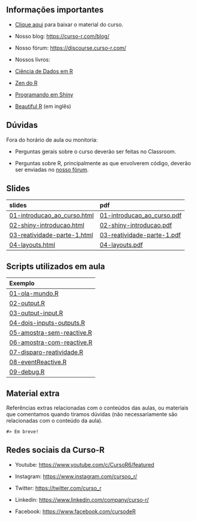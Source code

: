 
<!-- README.md is generated from README.Rmd. Please edit that file -->

## Informações importantes

- [Clique
  aqui](https://raw.githubusercontent.com/curso-r/main-dashboards/master/material_do_curso.zip)
  para baixar o material do curso.

- Nosso blog: <https://curso-r.com/blog/>

- Nosso fórum: <https://discourse.curso-r.com/>

- Nossos livros:

- [Ciência de Dados em R](https://livro.curso-r.com/)

- [Zen do R](https://curso-r.github.io/zen-do-r/)

- [Programando em Shiny](https://programando-em-shiny.curso-r.com/)

- [Beautiful R](https://curso-r.github.io/beautiful-r/) (em inglês)

## Dúvidas

Fora do horário de aula ou monitoria:

- Perguntas gerais sobre o curso deverão ser feitas no Classroom.

- Perguntas sobre R, principalmente as que envolverem código, deverão
  ser enviadas no [nosso fórum](https://discourse.curso-r.com/).

## Slides

| slides                                                                                                      | pdf                                                                                                       |
|:------------------------------------------------------------------------------------------------------------|:----------------------------------------------------------------------------------------------------------|
| [01-introducao_ao_curso.html](https://curso-r.github.io/main-dashboards/slides/01-introducao_ao_curso.html) | [01-introducao_ao_curso.pdf](https://curso-r.github.io/main-dashboards/slides/01-introducao_ao_curso.pdf) |
| [02-shiny-introducao.html](https://curso-r.github.io/main-dashboards/slides/02-shiny-introducao.html)       | [02-shiny-introducao.pdf](https://curso-r.github.io/main-dashboards/slides/02-shiny-introducao.pdf)       |
| [03-reatividade-parte-1.html](https://curso-r.github.io/main-dashboards/slides/03-reatividade-parte-1.html) | [03-reatividade-parte-1.pdf](https://curso-r.github.io/main-dashboards/slides/03-reatividade-parte-1.pdf) |
| [04-layouts.html](https://curso-r.github.io/main-dashboards/slides/04-layouts.html)                         | [04-layouts.pdf](https://curso-r.github.io/main-dashboards/slides/04-layouts.pdf)                         |

## Scripts utilizados em aula

| Exemplo                                                                                                    |
|:-----------------------------------------------------------------------------------------------------------|
| [01-ola-mundo.R](https://curso-r.github.io/202304-dashboards/pratica/01-ola-mundo.R)                       |
| [02-output.R](https://curso-r.github.io/202304-dashboards/pratica/02-output.R)                             |
| [03-output-input.R](https://curso-r.github.io/202304-dashboards/pratica/03-output-input.R)                 |
| [04-dois-inputs-outputs.R](https://curso-r.github.io/202304-dashboards/pratica/04-dois-inputs-outputs.R)   |
| [05-amostra-sem-reactive.R](https://curso-r.github.io/202304-dashboards/pratica/05-amostra-sem-reactive.R) |
| [06-amostra-com-reactive.R](https://curso-r.github.io/202304-dashboards/pratica/06-amostra-com-reactive.R) |
| [07-disparo-reatividade.R](https://curso-r.github.io/202304-dashboards/pratica/07-disparo-reatividade.R)   |
| [08-eventReactive.R](https://curso-r.github.io/202304-dashboards/pratica/08-eventReactive.R)               |
| [09-debug.R](https://curso-r.github.io/202304-dashboards/pratica/09-debug.R)                               |

## Material extra

Referências extras relacionadas com o conteúdos das aulas, ou materiais
que comentamos quando tiramos dúvidas (não necessariamente são
relacionadas com o conteúdo da aula).

    #> Em breve!

## Redes sociais da Curso-R

- Youtube: <https://www.youtube.com/c/CursoR6/featured>

- Instagram: <https://www.instagram.com/cursoo_r/>

- Twitter: <https://twitter.com/curso_r>

- Linkedin: <https://www.linkedin.com/company/curso-r/>

- Facebook: <https://www.facebook.com/cursodeR>
